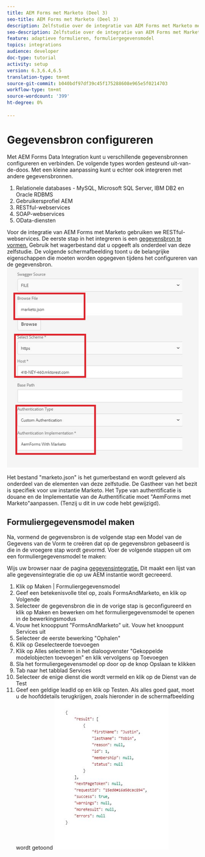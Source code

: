 ```yaml
---
title: AEM Forms met Marketo (Deel 3)
seo-title: AEM Forms met Marketo (Deel 3)
description: Zelfstudie over de integratie van AEM Forms met Marketo met behulp van het AEM Forms-formuliergegevensmodel.
seo-description: Zelfstudie over de integratie van AEM Forms met Marketo met behulp van het AEM Forms-formuliergegevensmodel.
feature: adaptieve formulieren, formuliergegevensmodel
topics: integrations
audience: developer
doc-type: tutorial
activity: setup
version: 6.3,6.4,6.5
translation-type: tm+mt
source-git-commit: b040bdf97df39c45f175288608e965e5f0214703
workflow-type: tm+mt
source-wordcount: '399'
ht-degree: 0%

---
```



# Gegevensbron configureren

Met AEM Forms Data Integration kunt u verschillende gegevensbronnen configureren en verbinden. De volgende types worden gesteund uit-van-de-doos. Met een kleine aanpassing kunt u echter ook integreren met andere gegevensbronnen.

1. Relationele databases - MySQL, Microsoft SQL Server, IBM DB2 en Oracle RDBMS
1. Gebruikersprofiel AEM
1. RESTful-webservices
1. SOAP-webservices
1. OData-diensten

Voor de integratie van AEM Forms met Marketo gebruiken we RESTful-webservices. De eerste stap in het integreren is een [gegevensbron te vormen.](https://helpx.adobe.com/experience-manager/6-4/forms/using/configure-data-sources.html#ConfigureRESTfulwebservices) Gebruik het wagerbestand dat u opgeeft als onderdeel van deze zelfstudie. De volgende schermafbeelding toont u de belangrijke eigenschappen die moeten worden opgegeven tijdens het configureren van de gegevensbron.
![gegevensbron](assets/datasource.jfif)

Het bestand &quot;marketo.json&quot; is het gumerbestand en wordt geleverd als onderdeel van de elementen van deze zelfstudie.
De Gastheer van het bezit is specifiek voor uw instantie Marketo.
Het Type van authentificatie is douane en de Implementatie van de Authentificatie moet &quot;AemForms met Marketo&quot;aanpassen. (Tenzij u dit in uw code hebt gewijzigd).

## Formuliergegevensmodel maken

Na, vormend de gegevensbron is de volgende stap een Model van de Gegevens van de Vorm te creëren dat op de gegevensbron gebaseerd is die in de vroegere stap wordt gevormd. Voer de volgende stappen uit om een formuliergegevensmodel te maken:

Wijs uw browser naar de pagina [gegevensintegratie.](http://localhost:4502/aem/forms.html/content/dam/formsanddocuments-fdm) Dit maakt een lijst van alle gegevensintegratie die op uw AEM instantie wordt gecreeerd.

1. Klik op Maken | Formuliergegevensmodel
1. Geef een betekenisvolle titel op, zoals FormsAndMarketo, en klik op Volgende
1. Selecteer de gegevensbron die in de vorige stap is geconfigureerd en klik op Maken en bewerken om het formuliergegevensmodel te openen in de bewerkingsmodus
1. Vouw het knooppunt &quot;FormsAndMarketo&quot; uit. Vouw het knooppunt Services uit
1. Selecteer de eerste bewerking &quot;Ophalen&quot;
1. Klik op Geselecteerde toevoegen
1. Klik op Alles selecteren in het dialoogvenster &quot;Gekoppelde modelobjecten toevoegen&quot; en klik vervolgens op Toevoegen
1. Sla het formuliergegevensmodel op door op de knop Opslaan te klikken
1. Tab naar het tabblad Services
1. Selecteer de enige dienst die wordt vermeld en klik op de Dienst van de Test
1. Geef een geldige leadId op en klik op Testen. Als alles goed gaat, moet u de hoofddetails terugkrijgen, zoals hieronder in de schermafbeelding wordt getoond
   ![testresultaten](assets/testresults.jfif)
